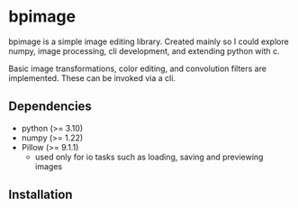 # bpimage
bpimage is a simple image editing library. Created mainly so I could explore numpy, image processing, cli development, and extending python with c. 

Basic image transformations, color editing, and convolution filters are implemented. These can be invoked via a cli. 

## Dependencies
 - python (>= 3.10)
 - numpy (>= 1.22)
 - Pillow (>= 9.1.1)
    - used only for io tasks such as loading, saving and previewing images
    
## Installation

